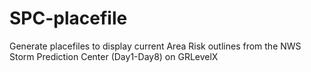 # SPC-placefile
Generate placefiles to display current Area Risk outlines from the NWS Storm Prediction Center (Day1-Day8) on GRLevelX
